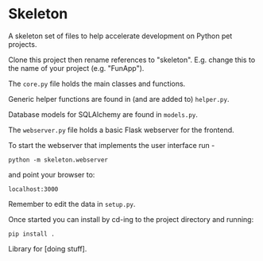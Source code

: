 # Skeleton

A skeleton set of files to help accelerate development on Python pet projects.

Clone this project then rename references to "skeleton". 
E.g. change this to the name of your project (e.g. "FunApp").

The ```core.py``` file holds the main classes and functions. 

Generic helper functions are found in (and are added to) ```helper.py```.

Database models for SQLAlchemy are found in ```models.py```.

The ```webserver.py``` file holds a basic Flask webserver for the frontend.

To start the webserver that implements the user interface run - 
```
python -m skeleton.webserver
```
and point your browser to:
```
localhost:3000
```

Remember to edit the data in ```setup.py```.

Once started you can install by cd-ing to the project directory and running:
```
pip install .
```

Library for [doing stuff].


